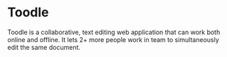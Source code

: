 # Toodle
Toodle is a collaborative, text editing web application that can work both online and offline.
It lets 2+ more people work in team to simultaneously edit the same document.
